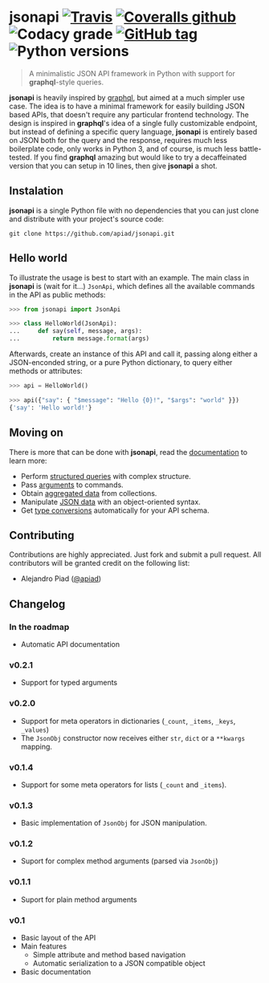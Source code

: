 # jsonapi [![Travis](https://img.shields.io/travis/apiad/jsonapi.svg?style=flat-square)](https://travis-ci.org/apiad/jsonapi) [![Coveralls github](https://img.shields.io/coveralls/github/apiad/jsonapi.svg?style=flat-square)](https://coveralls.io/github/apiad/jsonapi?branch=master) ![Codacy grade](https://img.shields.io/codacy/grade/6cfc0cf3ee4b442bae0c43bf54a27a58.svg?style=flat-square) [![GitHub tag](https://img.shields.io/github/tag/apiad/jsonapi.svg?style=flat-square&label=current%20version)](https://github.com/apiad/jsonapi/releases) ![Python versions](https://img.shields.io/badge/Python-3.4%2C%203.5%2C%203.6-blue.svg?style=flat-square)

> A minimalistic JSON API framework in Python with support for **graphql**-style queries.

**jsonapi** is heavily inspired by [graphql](https://graphql.org), but aimed at a much simpler use case. The idea is to have a minimal framework for easily building JSON based APIs, that doesn't require any particular frontend technology. The design is inspired in **graphql**'s idea of a single fully customizable endpoint, but instead of defining a specific query language, **jsonapi** is entirely based on JSON both for the query and the response, requires much less boilerplate code, only works in Python 3, and of course, is much less battle-tested. If you find **graphql** amazing but would like to try a decaffeinated version that you can setup in 10 lines, then give **jsonapi** a shot.

## Instalation

**jsonapi** is a single Python file with no dependencies that you can just clone and distribute with your project's source code:

    git clone https://github.com/apiad/jsonapi.git

## Hello world

To illustrate the usage is best to start with an example. The main class in **jsonapi** is (wait for it...) `JsonApi`, which defines all the available commands in the API as public methods:

```python
>>> from jsonapi import JsonApi

>>> class HelloWorld(JsonApi):
...     def say(self, message, args):
...         return message.format(args)

```

Afterwards, create an instance of this API and call it, passing along either a JSON-enconded string, or a pure Python dictionary, to query either methods or attributes:

```python
>>> api = HelloWorld()

>>> api({"say": { "$message": "Hello {0}!", "$args": "world" }})
{'say': 'Hello world!'}

```

## Moving on

There is more that can be done with **jsonapi**, read the [documentation](https://apiad.github.io/jsonapi/) to learn more:

* Perform [structured queries](https://apiad.github.io/jsonapi#querying-complex-objects) with complex structure.
* Pass [arguments](https://apiad.github.io/jsonapi/operators#function-arguments) to commands.
* Obtain [aggregated data](https://apiad.github.io/jsonapi/operators#collection-operators) from collections.
* Manipulate [JSON data](https://apiad.github.io/jsonapi/jsonobj) with an object-oriented syntax.
* Get [type conversions](https://apiad.github.io/jsonapi/types) automatically for your API schema.

## Contributing

Contributions are highly appreciated. Just fork and submit a pull request. All contributors will be granted credit on the following list:

* Alejandro Piad ([@apiad](https://github.com/apiad))

## Changelog

### In the roadmap

* Automatic API documentation

### v0.2.1

* Support for typed arguments

### v0.2.0

* Support for meta operators in dictionaries (`_count`, `_items`, `_keys`, `_values`)
* The `JsonObj` constructor now receives either `str`, `dict` or a `**kwargs` mapping.

### v0.1.4

* Support for some meta operators for lists (`_count` and `_items`).

### v0.1.3

* Basic implementation of `JsonObj` for JSON manipulation.

### v0.1.2

* Suport for complex method arguments (parsed via `JsonObj`)

### v0.1.1

* Suport for plain method arguments

### v0.1

* Basic layout of the API
* Main features
  * Simple attribute and method based navigation
  * Automatic serialization to a JSON compatible object
* Basic documentation